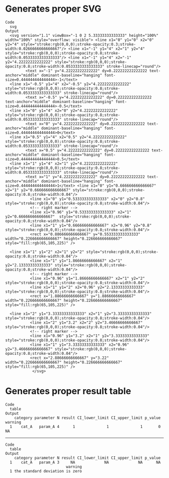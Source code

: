 # Generates proper SVG

    Code
      svg
    Output
      <svg version="1.1" viewBox="-1 0 2 5.33333333333333" height="100%" width="100%" style="overflow: visible"> <line x1="0" y1="0" x2="0" y2="4" style="stroke:rgb(0,0,0);stroke-opacity:0.3;stroke-width:0.0266666666666667"/> <line x1="-1" y1="4" x2="1" y2="4" style="stroke:rgb(0,0,0);stroke-opacity:0.8;stroke-width:0.0533333333333333"/> <line x1="-1" y1="4" x2="-1" y2="4.22222222222222" style="stroke:rgb(0,0,0);stroke-opacity:0.8;stroke-width:0.0533333333333333" stroke-linecap="round"/>
             <text x="-1" y="4.22222222222222" dy=0.222222222222222 text-anchor="middle" dominant-baseline="hanging" font-size=0.444444444444444>-1</text>
      <line x1="-0.5" y1="4" x2="-0.5" y2="4.22222222222222" style="stroke:rgb(0,0,0);stroke-opacity:0.8;stroke-width:0.0533333333333333" stroke-linecap="round"/>
             <text x="-0.5" y="4.22222222222222" dy=0.222222222222222 text-anchor="middle" dominant-baseline="hanging" font-size=0.444444444444444>-0.5</text>
      <line x1="0" y1="4" x2="0" y2="4.22222222222222" style="stroke:rgb(0,0,0);stroke-opacity:0.8;stroke-width:0.0533333333333333" stroke-linecap="round"/>
             <text x="0" y="4.22222222222222" dy=0.222222222222222 text-anchor="middle" dominant-baseline="hanging" font-size=0.444444444444444>0</text>
      <line x1="0.5" y1="4" x2="0.5" y2="4.22222222222222" style="stroke:rgb(0,0,0);stroke-opacity:0.8;stroke-width:0.0533333333333333" stroke-linecap="round"/>
             <text x="0.5" y="4.22222222222222" dy=0.222222222222222 text-anchor="middle" dominant-baseline="hanging" font-size=0.444444444444444>0.5</text>
      <line x1="1" y1="4" x2="1" y2="4.22222222222222" style="stroke:rgb(0,0,0);stroke-opacity:0.8;stroke-width:0.0533333333333333" stroke-linecap="round"/>
             <text x="1" y="4.22222222222222" dy=0.222222222222222 text-anchor="middle" dominant-baseline="hanging" font-size=0.444444444444444>1</text> <line x1="0" y1="0.666666666666667" x2="1" y2="0.666666666666667" style="stroke:rgb(0,0,0);stroke-opacity:0.8;stroke-width:0.04"/>
               <line x1="0" y1="0.533333333333333" x2="0" y2="0.8" style="stroke:rgb(0,0,0);stroke-opacity:0.8;stroke-width:0.04"/>
               <!-- right marker -->
               <line x1="0.96" y1="0.533333333333333" x2="1" y2="0.666666666666667"  style="stroke:rgb(0,0,0);stroke-opacity:0.8;stroke-width:0.04"/>
               <line x1="1" y1="0.666666666666667" x2="0.96" y2="0.8" style="stroke:rgb(0,0,0);stroke-opacity:0.8;stroke-width:0.04"/>
               <rect x="0.886666666666667" y="0.553333333333333" width="0.226666666666667" height="0.226666666666667" style="fill:rgb(65,105,225)" />
               
      <line x1="1" y1="2" x2="1" y2="2" style="stroke:rgb(0,0,0);stroke-opacity:0.8;stroke-width:0.04"/>
               <line x1="1" y1="1.86666666666667" x2="1" y2="2.13333333333333" style="stroke:rgb(0,0,0);stroke-opacity:0.8;stroke-width:0.04"/>
               <!-- right marker -->
               <line x1="0.96" y1="1.86666666666667" x2="1" y2="2"  style="stroke:rgb(0,0,0);stroke-opacity:0.8;stroke-width:0.04"/>
               <line x1="1" y1="2" x2="0.96" y2="2.13333333333333" style="stroke:rgb(0,0,0);stroke-opacity:0.8;stroke-width:0.04"/>
               <rect x="1.88666666666667" y="1.88666666666667" width="0.226666666666667" height="0.226666666666667" style="fill:rgb(65,105,225)" />
               
      <line x1="2" y1="3.33333333333333" x2="1" y2="3.33333333333333" style="stroke:rgb(0,0,0);stroke-opacity:0.8;stroke-width:0.04"/>
               <line x1="2" y1="3.2" x2="2" y2="3.46666666666667" style="stroke:rgb(0,0,0);stroke-opacity:0.8;stroke-width:0.04"/>
               <!-- right marker -->
               <line x1="0.96" y1="3.2" x2="1" y2="3.33333333333333"  style="stroke:rgb(0,0,0);stroke-opacity:0.8;stroke-width:0.04"/>
               <line x1="1" y1="3.33333333333333" x2="0.96" y2="3.46666666666667" style="stroke:rgb(0,0,0);stroke-opacity:0.8;stroke-width:0.04"/>
               <rect x="2.88666666666667" y="3.22" width="0.226666666666667" height="0.226666666666667" style="fill:rgb(65,105,225)" />
                </svg>

# Generates proper result table

    Code
      table
    Output
        category parameter N result CI_lower_limit CI_upper_limit p_value warning
      1    cat_A   param_A 4      1              1              1       0      NA

---

    Code
      table
    Output
        category parameter N result CI_lower_limit CI_upper_limit p_value
      1    cat_A   param_A 3     NA             NA             NA      NA
                               warning
      1 the standard deviation is zero


